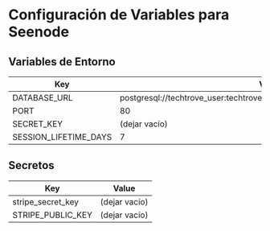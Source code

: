 # Configuración de Variables para Seenode

## Variables de Entorno

| Key | Value |
| --- | --- |
| DATABASE_URL | postgresql://techtrove_user:techtrove_password@localhost:5432/techtrove_db |
| PORT | 80 |
| SECRET_KEY | (dejar vacío) |
| SESSION_LIFETIME_DAYS | 7 |

## Secretos

| Key | Value |
| --- | --- |
| stripe_secret_key | (dejar vacío) |
| STRIPE_PUBLIC_KEY | (dejar vacío) |
